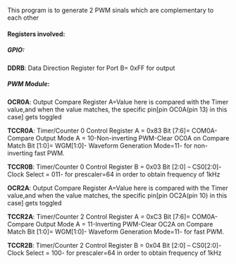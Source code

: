 This program is to generate 2 PWM sinals which are complementary to each other

#### Registers involved:

##### GPIO:
**DDRB**: Data Direction Register for Port B= 0xFF for output


##### PWM Module:
**OCR0A**: Output Compare Register A=Value here is compared with the Timer value,and when the value matches, the specific pin[pin OC0A(pin 13) in this case] gets toggled

**TCCR0A**: Timer/Counter 0 Control Register A = 0x83
Bit [7:6]= COM0A-Compare Output Mode A = 10-Non-inverting PWM-Clear OC0A on Compare Match
Bit [1:0]= WGM[1:0]- Waveform Generation Mode=11- for non-inverting fast PWM.

**TCCR0B**: Timer/Counter 0 Control Register B = 0x03
Bit [2:0] – CS0[2:0]-Clock Select = 011- for prescaler=64 in order to obtain frequency of 1kHz

**OCR2A**: Output Compare Register A=Value here is compared with the Timer value,and when the value matches, the specific pin[pin OC2A(pin 10) in this case] gets toggled

**TCCR2A**: Timer/Counter 2 Control Register A = 0xC3
Bit [7:6]= COM0A-Compare Output Mode A = 11-Inverting PWM-Clear OC2A on Compare Match
Bit [1:0]= WGM[1:0]- Waveform Generation Mode=11- for fast PWM.

**TCCR2B**: Timer/Counter 2 Control Register B = 0x04
Bit [2:0] – CS0[2:0]-Clock Select = 100- for prescaler=64 in order to obtain frequency of 1kHz